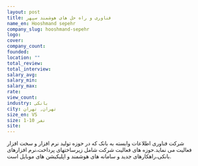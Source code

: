 ```yaml
---
layout: post
title: فناوری و راه حل‏‏ های هوشمند سپهر
name_en: Hooshmand sepehr
company_slug: hooshmand-sepehr
logo: 
cover: 
company_count:
founded:
location: ""
total_review: 
total_interview: 
salary_avg: 
salary_min: 
salary_max: 
rate: 
view_count: 
industry: بانکی
city: تهران, تهران
size_en: VS
size: 1-10 نفر
site: 
---
```


شرکت فناوری اطلاعات وابسته به بانک که در حوزه تولید نرم‏ افزار و سخت افزار فعالیت می نماید.حوزه های فعالیت شرکت شامل زیرساختهای پرداخت،نرم افزارهای بانکی،راهکارهای جدید و سامانه های هوشمند و اپلیکیشن های موبایل است.

